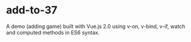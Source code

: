 # add-to-37
A demo (adding game) built with Vue.js 2.0 using v-on, v-bind, v-if, watch and computed methods in ES6 syntax.

